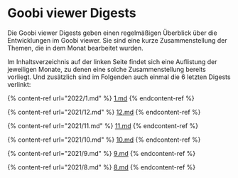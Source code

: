 # Goobi viewer Digests

Die Goobi viewer Digests geben einen regelmäßigen Überblick über die Entwicklungen im Goobi viewer. Sie sind eine kurze Zusammenstellung der Themen, die in dem Monat bearbeitet wurden.

Im Inhaltsverzeichnis auf der linken Seite findet sich eine Auflistung der jeweiligen Monate, zu denen eine solche Zusammenstellung bereits vorliegt. Und zusätzlich sind im Folgenden auch einmal die 6 letzten Digests verlinkt:

{% content-ref url="2022/1.md" %}
[1.md](2022/1.md)
{% endcontent-ref %}

{% content-ref url="2021/12.md" %}
[12.md](2021/12.md)
{% endcontent-ref %}

{% content-ref url="2021/11.md" %}
[11.md](2021/11.md)
{% endcontent-ref %}

{% content-ref url="2021/10.md" %}
[10.md](2021/10.md)
{% endcontent-ref %}

{% content-ref url="2021/9.md" %}
[9.md](2021/9.md)
{% endcontent-ref %}

{% content-ref url="2021/8.md" %}
[8.md](2021/8.md)
{% endcontent-ref %}

